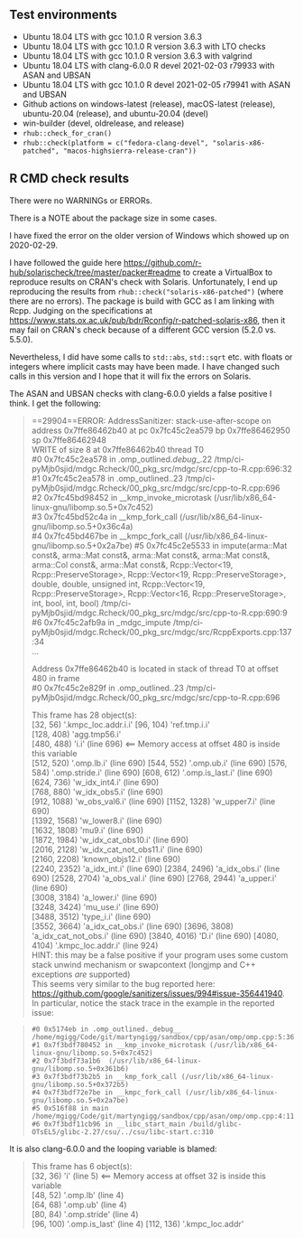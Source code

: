 ## Test environments
* Ubuntu 18.04 LTS with gcc 10.1.0
  R version 3.6.3
* Ubuntu 18.04 LTS with gcc 10.1.0
  R version 3.6.3 with LTO checks
* Ubuntu 18.04 LTS with gcc 10.1.0
  R version 3.6.3 with valgrind
* Ubuntu 18.04 LTS with clang-6.0.0
  R devel 2021-02-03 r79933 with ASAN and UBSAN
* Ubuntu 18.04 LTS with gcc 10.1.0
  R devel 2021-02-05 r79941 with ASAN and UBSAN
* Github actions on windows-latest (release), macOS-latest (release), 
  ubuntu-20.04 (release), and ubuntu-20.04 (devel)
* win-builder (devel, oldrelease, and release)
* `rhub::check_for_cran()`
* `rhub::check(platform = c("fedora-clang-devel", "solaris-x86-patched", "macos-highsierra-release-cran"))`

## R CMD check results
There were no WARNINGs or ERRORs.

There is a NOTE about the package size in some cases.

I have fixed the error on the older version of Windows which showed up on 
2020-02-29.

I have followed the guide here 
https://github.com/r-hub/solarischeck/tree/master/packer#readme to create a 
VirtualBox to reproduce results on CRAN's check with Solaris. Unfortunately, 
I end up reproducing the results from `rhub::check("solaris-x86-patched")`
(where there are no errors).
The package is build with GCC as I am linking with Rcpp. Judging on the 
specifications at https://www.stats.ox.ac.uk/pub/bdr/Rconfig/r-patched-solaris-x86,
then it may fail on CRAN's check because of a different GCC version (5.2.0 vs. 
5.5.0).

Nevertheless, I did have some calls to `std::abs`, `std::sqrt` etc. with floats 
or integers where implicit casts may have been made. I have changed such calls 
in this version and I hope that it will fix the errors on Solaris.

The ASAN and UBSAN checks with clang-6.0.0 yields a false positive I think. I 
get the following:	

> ==29904==ERROR: AddressSanitizer: stack-use-after-scope on address 0x7ffe86462b40 at pc 0x7fc45c2ea579 bp 0x7ffe86462950 sp 0x7ffe86462948	
> WRITE of size 8 at 0x7ffe86462b40 thread T0	
>     #0 0x7fc45c2ea578 in .omp_outlined._debug__.22 /tmp/ci-pyMjb0sjid/mdgc.Rcheck/00_pkg_src/mdgc/src/cpp-to-R.cpp:696:32	
>     #1 0x7fc45c2ea578 in .omp_outlined..23 /tmp/ci-pyMjb0sjid/mdgc.Rcheck/00_pkg_src/mdgc/src/cpp-to-R.cpp:696	
>     #2 0x7fc45bd98452 in __kmp_invoke_microtask (/usr/lib/x86_64-linux-gnu/libomp.so.5+0x7c452)	
>     #3 0x7fc45bd52c4a in __kmp_fork_call (/usr/lib/x86_64-linux-gnu/libomp.so.5+0x36c4a)	
>     #4 0x7fc45bd467be in __kmpc_fork_call (/usr/lib/x86_64-linux-gnu/libomp.so.5+0x2a7be)	
>     #5 0x7fc45c2e5533 in impute(arma::Mat<double> const&, arma::Mat<double> const&, arma::Mat<int> const&, arma::Mat<double> const&, arma::Col<double> const&, arma::Mat<double> const&, Rcpp::Vector<19, Rcpp::PreserveStorage>, Rcpp::Vector<19, Rcpp::PreserveStorage>, double, double, unsigned int, Rcpp::Vector<19, Rcpp::PreserveStorage>, Rcpp::Vector<16, Rcpp::PreserveStorage>, int, bool, int, bool) /tmp/ci-pyMjb0sjid/mdgc.Rcheck/00_pkg_src/mdgc/src/cpp-to-R.cpp:690:9	
>     #6 0x7fc45c2afb9a in _mdgc_impute /tmp/ci-pyMjb0sjid/mdgc.Rcheck/00_pkg_src/mdgc/src/RcppExports.cpp:137:34	
>     ...	
> 	
> Address 0x7ffe86462b40 is located in stack of thread T0 at offset 480 in frame	
>     #0 0x7fc45c2e829f in .omp_outlined..23 /tmp/ci-pyMjb0sjid/mdgc.Rcheck/00_pkg_src/mdgc/src/cpp-to-R.cpp:696	
> 	
>   This frame has 28 object(s):	
>     [32, 56) '.kmpc_loc.addr.i.i'	
>     [96, 104) 'ref.tmp.i.i'	
>     [128, 408) 'agg.tmp56.i'	
>     [480, 488) 'i.i' (line 696) <== Memory access at offset 480 is inside this variable	
>     [512, 520) '.omp.lb.i' (line 690)	
>     [544, 552) '.omp.ub.i' (line 690)	
>     [576, 584) '.omp.stride.i' (line 690)	
>     [608, 612) '.omp.is_last.i' (line 690)	
>     [624, 736) 'w_idx_int4.i' (line 690)	
>     [768, 880) 'w_idx_obs5.i' (line 690)	
>     [912, 1088) 'w_obs_val6.i' (line 690)	
>     [1152, 1328) 'w_upper7.i' (line 690)	
>     [1392, 1568) 'w_lower8.i' (line 690)	
>     [1632, 1808) 'mu9.i' (line 690)	
>     [1872, 1984) 'w_idx_cat_obs10.i' (line 690)	
>     [2016, 2128) 'w_idx_cat_not_obs11.i' (line 690)	
>     [2160, 2208) 'known_objs12.i' (line 690)	
>     [2240, 2352) 'a_idx_int.i' (line 690)	
>     [2384, 2496) 'a_idx_obs.i' (line 690)	
>     [2528, 2704) 'a_obs_val.i' (line 690)	
>     [2768, 2944) 'a_upper.i' (line 690)	
>     [3008, 3184) 'a_lower.i' (line 690)	
>     [3248, 3424) 'mu_use.i' (line 690)	
>     [3488, 3512) 'type_i.i' (line 690)	
>     [3552, 3664) 'a_idx_cat_obs.i' (line 690)	
>     [3696, 3808) 'a_idx_cat_not_obs.i' (line 690)	
>     [3840, 4016) 'D.i' (line 690)	
>     [4080, 4104) '.kmpc_loc.addr.i' (line 924)	
> HINT: this may be a false positive if your program uses some custom stack unwind mechanism or swapcontext	
>       (longjmp and C++ exceptions *are* supported)	
This seems very similar to the bug reported here: https://github.com/google/sanitizers/issues/994#issue-356441940.	
In particular, notice the stack trace in the example in the reported issue:	

>     #0 0x5174eb in .omp_outlined._debug__ /home/mgigg/Code/git/martyngigg/sandbox/cpp/asan/omp/omp.cpp:5:36	
>     #1 0x7f3bdf780452 in __kmp_invoke_microtask (/usr/lib/x86_64-linux-gnu/libomp.so.5+0x7c452)	
>     #2 0x7f3bdf73a1b6  (/usr/lib/x86_64-linux-gnu/libomp.so.5+0x361b6)	
>     #3 0x7f3bdf73b2b5 in __kmp_fork_call (/usr/lib/x86_64-linux-gnu/libomp.so.5+0x372b5)	
>     #4 0x7f3bdf72e7be in __kmpc_fork_call (/usr/lib/x86_64-linux-gnu/libomp.so.5+0x2a7be)	
>     #5 0x516f88 in main /home/mgigg/Code/git/martyngigg/sandbox/cpp/asan/omp/omp.cpp:4:11	
>     #6 0x7f3bdf11cb96 in __libc_start_main /build/glibc-OTsEL5/glibc-2.27/csu/../csu/libc-start.c:310	
It is also clang-6.0.0 and the looping variable is blamed: 	

>  This frame has 6 object(s):	
>     [32, 36) 'i' (line 5) <== Memory access at offset 32 is inside this variable	
>     [48, 52) '.omp.lb' (line 4)	
>     [64, 68) '.omp.ub' (line 4)	
>     [80, 84) '.omp.stride' (line 4)	
>     [96, 100) '.omp.is_last' (line 4)	
>     [112, 136) '.kmpc_loc.addr'
